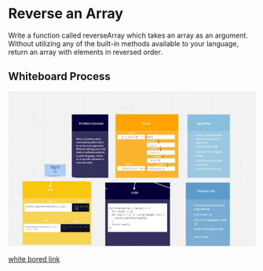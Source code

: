 # Reverse an Array

Write a function called reverseArray which takes an array as an argument. Without utilizing any of the built-in methods available to your language, return an array with elements in reversed order.

## Whiteboard Process

![code challange 01 ](./cc1.jpg)

[white bored link](https://miro.com/welcomeonboard/OVZTRm1XRzB3V2FjQVVTT1l5SkhTNlEwd3B1NEZrNlFPUVRtS2RCQlpJVWV2Mm5ITlRsbGhGcVBZbThKUHVQMnwzMDc0NDU3MzYwNzAzNjM4MTEz)

